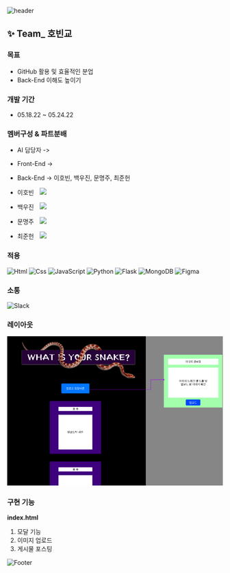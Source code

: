 ![header](https://capsule-render.vercel.app/api?type=waving&color=FFC939&height=150&section=header&text=Classification%20Project&fontSize=30)

## ✨ Team\_ 호빈교

### 목표

-   GitHub 활용 및 효율적인 분업
-   Back-End 이해도 높이기

### 개발 기간

-   05.18.22 ~ 05.24.22

### 멤버구성 & 파트분배
-   AI 담당자 ->
-   Front-End -> 
-   Back-End -> 이호빈, 백우진, 문명주, 최준헌

-   이호빈 <a href="https://github.com/DingoFreestyle"><img 
          src="http://img.shields.io/badge/-Git%20Hub-010000?style=flat&logo=github&link=https://alpox.kr"
          style="height : auto; margin-left : 10px; margin-right : 10px;"/></a>
-   백우진 <a href="https://github.com/woojin9606"><img 
          src="http://img.shields.io/badge/-Git%20Hub-010000?style=flat&logo=github&link=https://alpox.kr"
          style="height : auto; margin-left : 10px; margin-right : 10px;"/></a>
-   문명주 <a href="https://github.com/Moonmooj"><img 
          src="http://img.shields.io/badge/-Git%20Hub-010000?style=flat&logo=github&link=https://alpox.kr"
          style="height : auto; margin-left : 10px; margin-right : 10px;"/></a>
-   최준헌 <a href="https://github.com/attabooi"><img 
          src="http://img.shields.io/badge/-Git%20Hub-010000?style=flat&logo=github&link=https://alpox.kr"
          style="height : auto; margin-left : 10px; margin-right : 10px;"/></a>

### 적용

<img alt="Html" src ="https://img.shields.io/badge/HTML5-E34F26.svg?&style=for-the-badge&logo=HTML5&logoColor=white"/> <img alt="Css" src ="https://img.shields.io/badge/CSS3-1572B6.svg?&style=for-the-badge&logo=CSS3&logoColor=white"/> <img alt="JavaScript" src ="https://img.shields.io/badge/JavaScriipt-F7DF1E.svg?&style=for-the-badge&logo=JavaScript&logoColor=black"/> <img alt="Python" src ="https://img.shields.io/badge/Python-3776AB.svg?&style=for-the-badge&logo=Python&logoColor=white"/> <img alt="Flask" src ="https://img.shields.io/badge/Flask-E34F30.svg?&style=for-the-badge&logo=Flask&logoColor=white"/> <img alt="MongoDB" src ="https://img.shields.io/badge/MongoDB-3DDC84.svg?&style=for-the-badge&logo=MongoDB&logoColor=black"/> <img alt="Figma" src ="https://img.shields.io/badge/Figma-6F6EAE.svg?&style=for-the-badge&logo=Figma&logoColor=black"/>

### 소통

<img alt="Slack" src ="https://img.shields.io/badge/Slack-8A576D.svg?&style=for-the-badge&logo=Slack&logoColor=black"/>

### 레이아웃
![snake_layout](./static/img/project_layout.png)

### 구현 기능

**index.html**

1. 모달 기능
2. 이미지 업로드 
3. 게시물 포스팅


![Footer](https://capsule-render.vercel.app/api?type=waving&color=FFC939&height=200&section=footer)
